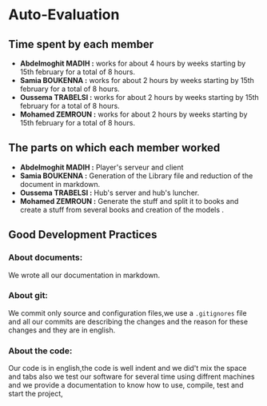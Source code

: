# Auto-Evaluation


## Time spent by each member
* **Abdelmoghit MADIH :** works for about 4 hours by weeks starting by 15th february for a total of 8 hours.
* **Samia BOUKENNA :** works for about 2 hours by weeks starting by 15th february for a total of 8 hours.
* **Oussema TRABELSI :** works for about 2 hours by weeks starting by 15th february for a total of 8 hours.
* **Mohamed ZEMROUN :** works for about 2 hours by weeks starting by 15th february for a total of 8 hours.

## The parts on which each member worked
* **Abdelmoghit MADIH :** Player's serveur and client
* **Samia BOUKENNA :** Generation of the Library file and reduction of the document in markdown.
* **Oussema TRABELSI :** Hub's server and hub's luncher.
* **Mohamed ZEMROUN :** Generate the stuff and split it to books and create a stuff from several books and creation of the models .

## Good Development Practices
### About documents:
We wrote all our documentation in markdown.
### About git:
We commit only source and configuration files,we use a `.gitignores` file and all our commits are describing the changes and the reason for these changes and they are in english.
### About the code:
Our code is in english,the code is well indent and we did't mix the space and tabs also we test our software for several time using diffrent machines and we provide a  documentation to know how to use, compile, test and start the project,
